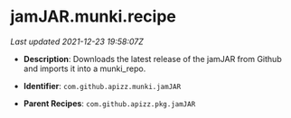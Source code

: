 # jamJAR.munki.recipe

_Last updated 2021-12-23 19:58:07Z_

- **Description**: Downloads the latest release of the jamJAR from Github and imports it into a munki_repo.

- **Identifier**: `com.github.apizz.munki.jamJAR`

- **Parent Recipes**: `com.github.apizz.pkg.jamJAR`